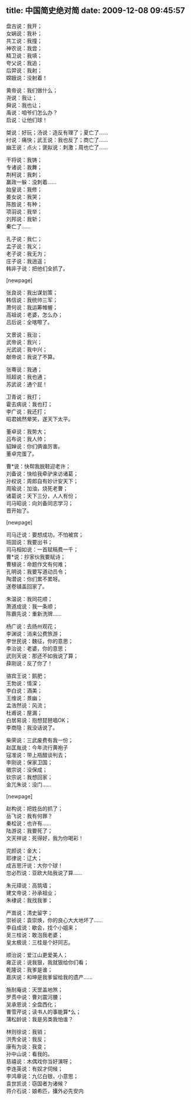 title: 中国简史绝对简
date: 2009-12-08 09:45:57
---

<p>
	盘古说：我开；<br />
	女娲说：我补；<br />
	共工说：我撞；<br />
	神农说：我尝；<br />
	精卫说：我填；<br />
	夸父说：我追；<br />
	后羿说：我射；<br />
	嫦娥说：没射着！</p>
<p>
	黄帝说：我们做什么；<br />
	尧说：我让；<br />
	舜说：我也让；<br />
	禹说：咱爷们怎么办？<br />
	启说：让他们球！</p>
<p>
	桀说：好玩；汤说：造反有理了；夏亡了&hellip;&hellip;<br />
	纣说：痛快；武王说：我也反了；商亡了&hellip;&hellip;<br />
	幽王说：点火；褒姒说：刺激；周也亡了&hellip;&hellip;</p>
<p>
	干将说：我铸；<br />
	专诸说：我舞；<br />
	荆柯说：我刺；<br />
	赢政一躲：没刺着&hellip;&hellip;<br />
	始皇说：我修；<br />
	姜女说：我哭；<br />
	陈胜说：有种；<br />
	项羽说：我举；<br />
	刘邦说：我斩；<br />
	秦亡了&hellip;&hellip;</p>
<p>
	孔子说：我仁；<br />
	孟子说：我义；<br />
	老子说：我无为；<br />
	庄子说：我逍遥；<br />
	韩非子说：把他们全抓了。</p>
<p>
	[newpage]</p>
<p>
	张良说：我出谋划策；<br />
	韩信说：我统帅三军；<br />
	萧何说：我运筹帷幄；<br />
	高祖说：老婆，怎么办；<br />
	吕后说：全喀嚓了。</p>
<p>
	文景说：我治；<br />
	武帝说：我兴；<br />
	光武说：我中兴；<br />
	献帝说：我说了不算。</p>
<p>
	张骞说：我通；<br />
	班超说：我也通；<br />
	苏武说：通个屁！</p>
<p>
	卫青说：我打；<br />
	霍去病说：我也打；<br />
	李广说：我还打；<br />
	昭君嫣然晕笑，遂天下太平。</p>
<p>
	董卓说：我势大；<br />
	吕布说：我人帅；<br />
	貂婵说：你们俩谁厉害。<br />
	董卓完蛋了。</p>
<p>
	曹*说：快帮我脱鞋迎老许；<br />
	刘备说：快给我牵驴来访诸葛；<br />
	孙权说：周郎自有妙计安天下；<br />
	周瑜说：加油，烧死老曹；<br />
	诸葛说：天下三分，人人有份；<br />
	司马昭说：向刘备同志学习；<br />
	晋开始了。</p>
<p>
	[newpage]</p>
<p>
	司马迁说：要想成功，不怕被宫；<br />
	班固说：我要出书；<br />
	司马相如说：一首赋稿费一千；<br />
	曹*说：抄家伙我要赋诗；<br />
	曹植说：命题作文有何难；<br />
	孔明说：我要写道动员令；<br />
	陶潜说：你们累不累呀。<br />
	遂卷铺盖回家了。</p>
<p>
	朱温说：我同花顺；<br />
	萧道成说：我一条顺；<br />
	陈霸先说：重新洗牌&hellip;&hellip;</p>
<p>
	杨广说：去扬州观花；<br />
	李渊说：消来公费旅游；<br />
	李世民说：魏征，你的意思；<br />
	李治说：老婆，你的意思；<br />
	武则天说：那还不如我说了算；<br />
	薛刚说：反了你了！</p>
<p>
	骆宾王说：鹅肥；<br />
	王勃说：情深；<br />
	李白说：酒美；<br />
	王维说：景幽；<br />
	孟浩然说：风流；<br />
	杜甫说：屋漏；<br />
	白居易说：抱想琵琶唱OK；<br />
	李商隐：我没话说了。</p>
<p>
	柴荣说：三武废费有我一份；<br />
	赵匡胤说：今年流行黄袍子<br />
	寇准说：带上瓶醋谈判去；<br />
	李刚说：保家卫国；<br />
	徽宗说：没保成；<br />
	钦宗说：我想回家；<br />
	金兀朱说：没门&hellip;&hellip;</p>
<p>
	[newpage]</p>
<p>
	赵构说：把姓岳的抓了；<br />
	岳飞说：我有何罪？<br />
	秦桧说：也许有&hellip;&hellip;<br />
	陆游说：我要死了；<br />
	文天祥说：死得好，我为你喝彩！</p>
<p>
	完颜说：金大；<br />
	耶律说：辽大；<br />
	成吉思汗说：大你个球！<br />
	忽必烈说：亚欧大陆我说了算&hellip;&hellip;</p>
<p>
	朱元璋说：高筑墙；<br />
	建文帝说：孙承祖业；<br />
	朱棣说：我找我爹；</p>
<p>
	严嵩说：清史留字；<br />
	崇祯说：袁崇焕，你的良心大大地坏了&hellip;&hellip;<br />
	李自成说：歇会，找个小姐来；<br />
	吴三桂说：敢泡我老婆；<br />
	皇太极说：三桂是个好同志。</p>
<p>
	顺治说：爱江山更爱美人；<br />
	雍正说：说我狠，我就狠给你们看；<br />
	乾隆说：我爹是谁；<br />
	嘉庆说：和坤是我爹留给我的遗产&hellip;&hellip;</p>
<p>
	施耐庵说：天罡盖地煞；<br />
	罗贯中说：曹刘震河腰；<br />
	吴承恩说：全盘西化；<br />
	曹雪芹说；读书人的事能算*么；<br />
	蒲松龄说：我是另类我怕谁？</p>
<p>
	林则徐说：我销；<br />
	洪秀全说：我反；<br />
	康有为说：我变；<br />
	孙中山说：看我的。<br />
	慈禧说：木偶戏你当好演呀；<br />
	李连英说：有奴才伺候；<br />
	李鸿章说：九亿白银，小意思；<br />
	袁世凯说：窃国者为诸候？<br />
	蒋介石说：娘希匹，攮外必先安内</p>
